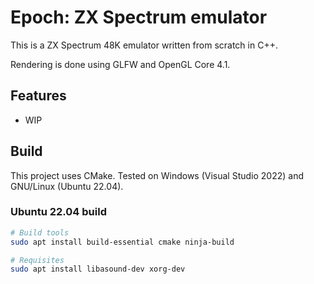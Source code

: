 # Epoch: ZX Spectrum emulator

This is a ZX Spectrum 48K emulator written from scratch in C++.

Rendering is done using GLFW and OpenGL Core 4.1.

## Features
- WIP

## Build

This project uses CMake. Tested on Windows (Visual Studio 2022) and GNU/Linux (Ubuntu 22.04).

### Ubuntu 22.04 build

```bash
# Build tools
sudo apt install build-essential cmake ninja-build

# Requisites
sudo apt install libasound-dev xorg-dev
```
